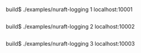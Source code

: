 build$ ./examples/nuraft-logging 1 localhost:10001
```
```
build$ ./examples/nuraft-logging 2 localhost:10002
```
```
build$ ./examples/nuraft-logging 3 localhost:10003